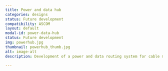 ```yaml
---
title: Power and data hub
categories: designs
status: Future development
compatibility: ASCOM
layout: default
modal-id: power-data-hub
status: Future development
img: powerhub.jpg
thumbnail: powerhub_thumb.jpg
alt: image-alt
description: Development of a power and data routing system for cable management purposes. 

---
```

